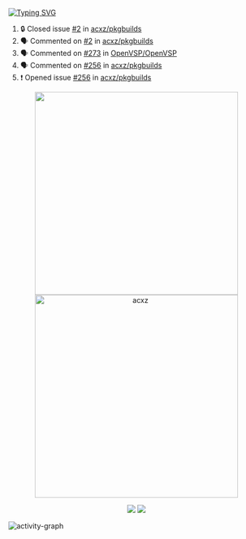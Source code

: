 [![Typing SVG](https://readme-typing-svg.herokuapp.com?size=16&color=AFFFA3&multiline=true&height=75&lines=contributing+to+robotics%2Fae%2Fml%2Fgpu;packaging+it+for+archlinux;ricer)](https://git.io/typing-svg)

<!--START_SECTION:activity-->
1. 🔒 Closed issue [#2](https://github.com/acxz/pkgbuilds/issues/2) in [acxz/pkgbuilds](https://github.com/acxz/pkgbuilds)
2. 🗣 Commented on [#2](https://github.com/acxz/pkgbuilds/issues/2#issuecomment-1732785227) in [acxz/pkgbuilds](https://github.com/acxz/pkgbuilds)
3. 🗣 Commented on [#273](https://github.com/OpenVSP/OpenVSP/issues/273#issuecomment-1712732002) in [OpenVSP/OpenVSP](https://github.com/OpenVSP/OpenVSP)
4. 🗣 Commented on [#256](https://github.com/acxz/pkgbuilds/issues/256#issuecomment-1712730427) in [acxz/pkgbuilds](https://github.com/acxz/pkgbuilds)
5. ❗ Opened issue [#256](https://github.com/acxz/pkgbuilds/issues/256) in [acxz/pkgbuilds](https://github.com/acxz/pkgbuilds)
<!--END_SECTION:activity-->

<p align="center">
  <img width="400em" src=https://github-readme-stats.vercel.app/api?username=acxz&include_all_commits=true&show_icons=true />
  <img width="400em" src="https://github-readme-streak-stats.herokuapp.com/?user=acxz&" alt="acxz" />
</p>

<p align="center">
  <img src=https://github-readme-stats.vercel.app/api/top-langs/?username=acxz&layout=compact />
  <img src=https://github-profile-trophy.vercel.app/?username=acxz&row=2&column=4 />
</p>

![activity-graph](https://github-readme-activity-graph.vercel.app/graph?username=acxz&bg_color=053c4a&color=ffffff&line=76c533&point=8f2fe1&area=true&hide_border=true&hide_title=true)
